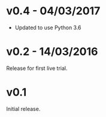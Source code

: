 v0.4 - 04/03/2017
=================
- Updated to use Python 3.6

v0.2 - 14/03/2016
=================
Release for first live trial.

v0.1
====
Initial release.